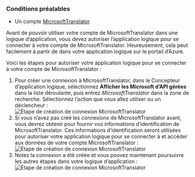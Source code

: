 ### <a name="prerequisites"></a>Conditions préalables

- Un compte [MicrosoftTranslator](https://www.microsoft.com/translator)  


Avant de pouvoir utiliser votre compte de MicrosoftTranslator dans une logique d’application, vous devez autoriser l’application logique pour se connecter à votre compte de MicrosoftTranslator. Heureusement, cela peut facilement à partir de dans votre application logique sur le portail d’Azure.  

Voici les étapes pour autoriser votre application logique pour se connecter à votre compte de MicrosoftTranslator :  
1. Pour créer une connexion à MicrosoftTranslator, dans le Concepteur d’application logique, sélectionnez **Afficher les Microsoft d’API gérées** dans la liste déroulante, puis entrez *MicrosoftTranslator* dans la zone de recherche. Sélectionnez l’action que vous allez utiliser ou un déclencheur :  
![Étape de création de connexion MicrosoftTranslator](./media/connectors-create-api-microsofttranslator/microsofttranslator-1.png)  
2. Si vous n’avez pas créé les connexions de MicrosoftTranslator avant, vous devrez obtenir pour fournir vos informations d’identification de MicrosoftTranslator. Ces informations d’identification seront utilisées pour autoriser votre application logique pour se connecter à et accéder aux données de votre compte MicrosoftTranslator :  
![Étape de création de connexion MicrosoftTranslator](./media/connectors-create-api-microsofttranslator/microsofttranslator-2.png)  
3. Notez la connexion a été créée et vous pouvez maintenant poursuivre les autres étapes dans votre logique d’application :  
 ![Étape de création de connexion MicrosoftTranslator](./media/connectors-create-api-microsofttranslator/microsofttranslator-3.png)  
